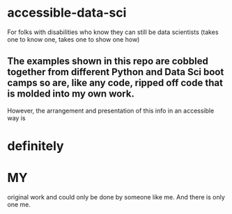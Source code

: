 # accessible-data-sci
For folks with disabilities who know they can still be data scientists (takes one to know one, takes one to show one how)

## The examples shown in this repo are cobbled together from different Python and Data Sci boot camps so are, like any code, ripped off code that is molded into my own work.  
However, the arrangement and presentation of this info in an accessible way is 
# definitely 
# MY
original work and could only be done by someone like me.  And there is only one me.  
